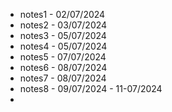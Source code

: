 - notes1 - 02/07/2024 
- notes2 - 03/07/2024
- notes3 - 05/07/2024
- notes4 - 05/07/2024
- notes5 - 07/07/2024
- notes6 - 08/07/2024
- notes7 - 08/07/2024
- notes8 - 09/07/2024 - 11-07/2024
- 
  

